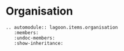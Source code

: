 # Organisation

```{eval-rst}
.. automodule:: lagoon.items.organisation
   :members:
   :undoc-members:
   :show-inheritance:
```